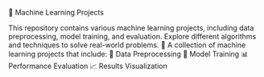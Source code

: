 🌟 Machine Learning Projects

This repository contains various machine learning projects, including data preprocessing, model training, and evaluation. Explore different algorithms and techniques to solve real-world problems.
📂 A collection of machine learning projects that include:
🧹 Data Preprocessing
🤖 Model Training
📊 Performance Evaluation
📈 Results Visualization
